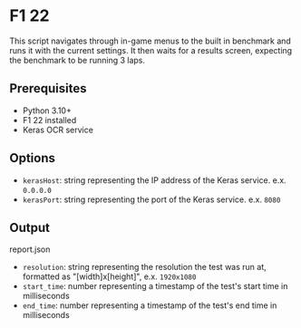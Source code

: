# F1 22

This script navigates through in-game menus to the built in benchmark and runs it with the current settings. It then waits for a results screen, expecting the benchmark to be running 3 laps.

## Prerequisites

- Python 3.10+
- F1 22 installed
- Keras OCR service

## Options

- `kerasHost`: string representing the IP address of the Keras service. e.x. `0.0.0.0` 
- `kerasPort`: string representing the port of the Keras service. e.x. `8080`

## Output

report.json
- `resolution`: string representing the resolution the test was run at, formatted as "[width]x[height]", e.x. `1920x1080`
- `start_time`: number representing a timestamp of the test's start time in milliseconds
- `end_time`: number representing a timestamp of the test's end time in milliseconds